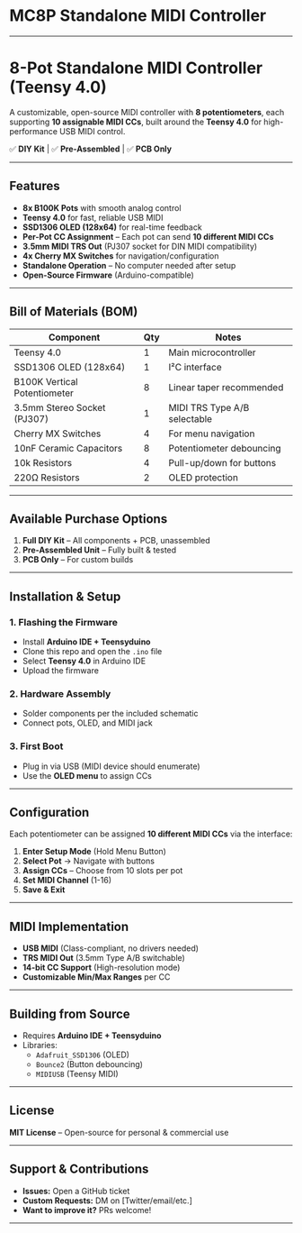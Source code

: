 # MC8P Standalone MIDI Controller

---
 
# **8-Pot Standalone MIDI Controller (Teensy 4.0)**  
 
A customizable, open-source MIDI controller with **8 potentiometers**, each supporting **10 assignable MIDI CCs**, built around the **Teensy 4.0** for high-performance USB MIDI control.  
 
✅ **DIY Kit** | ✅ **Pre-Assembled** | ✅ **PCB Only**  
 
---
 
## **Features**  
- **8x B100K Pots** with smooth analog control  
- **Teensy 4.0** for fast, reliable USB MIDI  
- **SSD1306 OLED (128x64)** for real-time feedback  
- **Per-Pot CC Assignment** – Each pot can send **10 different MIDI CCs**  
- **3.5mm MIDI TRS Out** (PJ307 socket for DIN MIDI compatibility)  
- **4x Cherry MX Switches** for navigation/configuration  
- **Standalone Operation** – No computer needed after setup  
- **Open-Source Firmware** (Arduino-compatible)  
 
---
 
## **Bill of Materials (BOM)**  
| Component | Qty | Notes |  
|-----------|-----|-------|  
| Teensy 4.0 | 1 | Main microcontroller |  
| SSD1306 OLED (128x64) | 1 | I²C interface |  
| B100K Vertical Potentiometer | 8 | Linear taper recommended |  
| 3.5mm Stereo Socket (PJ307) | 1 | MIDI TRS Type A/B selectable |  
| Cherry MX Switches | 4 | For menu navigation |  
| 10nF Ceramic Capacitors | 8 | Potentiometer debouncing |  
| 10k Resistors | 4 | Pull-up/down for buttons |  
| 220Ω Resistors | 2 | OLED protection |  
 
---
 
## **Available Purchase Options**  
1. **Full DIY Kit** – All components + PCB, unassembled  
2. **Pre-Assembled Unit** – Fully built & tested  
3. **PCB Only** – For custom builds  
 
---
 
## **Installation & Setup**  
### **1. Flashing the Firmware**  
- Install **Arduino IDE + Teensyduino**  
- Clone this repo and open the `.ino` file  
- Select **Teensy 4.0** in Arduino IDE  
- Upload the firmware  
 
### **2. Hardware Assembly**  
- Solder components per the included schematic  
- Connect pots, OLED, and MIDI jack  
 
### **3. First Boot**  
- Plug in via USB (MIDI device should enumerate)  
- Use the **OLED menu** to assign CCs  
 
---
 
## **Configuration**  
Each potentiometer can be assigned **10 different MIDI CCs** via the interface:  
1. **Enter Setup Mode** (Hold Menu Button)  
2. **Select Pot** → Navigate with buttons  
3. **Assign CCs** – Choose from 10 slots per pot  
4. **Set MIDI Channel** (1-16)  
5. **Save & Exit**  
 
---
 
## **MIDI Implementation**  
- **USB MIDI** (Class-compliant, no drivers needed)  
- **TRS MIDI Out** (3.5mm Type A/B switchable)  
- **14-bit CC Support** (High-resolution mode)  
- **Customizable Min/Max Ranges** per CC  
 
---
 
## **Building from Source**  
- Requires **Arduino IDE + Teensyduino**  
- Libraries:  
  - `Adafruit_SSD1306` (OLED)  
  - `Bounce2` (Button debouncing)  
  - `MIDIUSB` (Teensy MIDI)  
 
---
 
## **License**  
**MIT License** – Open-source for personal & commercial use  
 
---
 
## **Support & Contributions**  
- **Issues:** Open a GitHub ticket  
- **Custom Requests:** DM on [Twitter/email/etc.]  
- **Want to improve it?** PRs welcome!  
 
---
